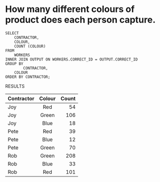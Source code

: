# How many different colours of product does each person capture.

```
SELECT
	CONTRACTOR,
    COLOUR,
	COUNT (COLOUR)
FROM
	WORKERS
INNER JOIN OUTPUT ON WORKERS.CORRECT_ID = OUTPUT.CORRECT_ID
GROUP BY
		CONTRACTOR,
    COLOUR
ORDER BY CONTRACTOR;
```

RESULTS

| Contractor      | Colour | Count     |
| :---        |    :----:   |          ---: |
| Joy      | Red       |  54  |
| Joy   | Green        |   106  |
| Joy      | Blue       |  18  |
| Pete   | Red        |  39    |
| Pete      | Blue       |  12  |
| Pete   | Green        |   70    |
| Rob      | Green       |  208  |
| Rob   | Blue        |   33    |
| Rob      | Red       |  101 |
